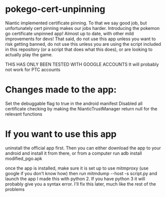 # pokego-cert-unpinning
Niantic implemented certificate pinning. To that we say good job, but unfortunately cert pinning makes our jobs harder. Introducing the pokemon go certificate unpinned app! Almost up to date, with other mild improvements for devs! 
That said, do not use this app unless you want to risk getting banned, do not use this unless you are using the script included in this repository (or a script that does what this does), or are looking to actually play the game.

THIS HAS ONLY BEEN TESTED WITH GOOGLE ACCOUNTS
It will probably not work for PTC accounts

# Changes made to the app: 
Set the debuggable flag to true in the android manifest 
Disabled all certificate checking by making the NianticTrustManager return null for the relevant functions

# If you want to use this app
uninstall the official app first. Then you can either download the app to your android and install it from there, or from a computer run 
adb install modified_pgo.apk

once the app is installed, make sure it is set up to use mitmproxy (use google if you don't know how)
then run mitmdump --host -s script.py and launch the app
I made this with python 2. If you have python 3 it will probably give you a syntax error. I'll fix this later, much like the rest of the problems

